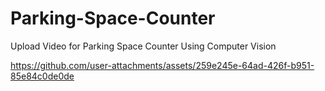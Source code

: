 # Parking-Space-Counter

Upload Video for Parking Space Counter Using Computer Vision

https://github.com/user-attachments/assets/259e245e-64ad-426f-b951-85e84c0de0de
